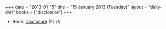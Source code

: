+++
date = "2013-01-15"
title = "15 January 2013 (Tuesday)"
layout = "daily-diet"
books = ["disclosure"]
+++

<ul>
<li class="entry Book">Book: <a href="/books/disclosure">Disclosure</a> {E} /f/</li>
</ul>